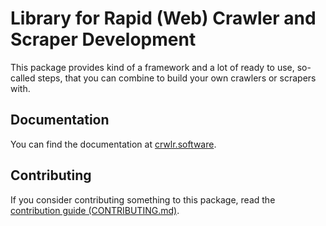 # Library for Rapid (Web) Crawler and Scraper Development

This package provides kind of a framework and a lot of ready
to use, so-called steps, that you can combine to build your
own crawlers or scrapers with.

## Documentation

You can find the documentation at 
[crwlr.software](https://www.crwlr.software/packages/crawler/v0.2/getting-started).

## Contributing

If you consider contributing something to this package,
read the [contribution guide (CONTRIBUTING.md)](CONTRIBUTING.md).
